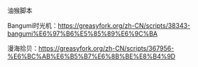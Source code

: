油猴脚本

Bangumi时光机：https://greasyfork.org/zh-CN/scripts/38343-bangumi%E6%97%B6%E5%85%89%E6%9C%BA

漫海拾贝：https://greasyfork.org/zh-CN/scripts/367956-%E6%BC%AB%E6%B5%B7%E6%8B%BE%E8%B4%9D

